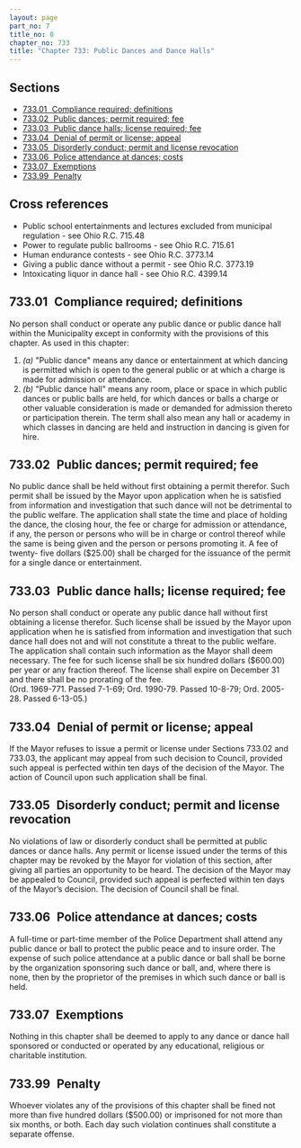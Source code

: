 ```yaml
---
layout: page
part_no: 7
title_no: 0
chapter_no: 733
title: "Chapter 733: Public Dances and Dance Halls"
---
```


## Sections

* [733.01   Compliance required; definitions](#73301-compliance-required-definitions)
* [733.02   Public dances; permit required; fee](#73302-public-dances-permit-required-fee)
* [733.03   Public dance halls; license required; fee](#73303-public-dance-halls-license-required-fee)
* [733.04   Denial of permit or license; appeal](#73304-denial-of-permit-or-license-appeal)
* [733.05   Disorderly conduct; permit and license revocation](#73305-disorderly-conduct-permit-and-license-revocation)
* [733.06   Police attendance at dances; costs](#73306-police-attendance-at-dances-costs)
* [733.07   Exemptions](#73307-exemptions)
* [733.99   Penalty](#73399-penalty)

## Cross references

* Public school entertainments and lectures excluded from municipal regulation -
see Ohio R.C. 715.48
* Power to regulate public ballrooms - see Ohio R.C. 715.61
* Human endurance contests - see Ohio R.C. 3773.14
* Giving a public dance without a permit - see Ohio R.C. 3773.19
* Intoxicating liquor in dance hall - see Ohio R.C. 4399.14

## 733.01   Compliance required; definitions

No person shall conduct or operate any public dance or public dance hall
within the Municipality except in conformity with the provisions of this
chapter. As used in this chapter:

1. _(a)_ "Public dance" means any dance or entertainment at which dancing is
permitted which is open to the general public or at which a charge is made for
admission or attendance.
2. _(b)_ "Public dance hall" means any room, place or space in which public
dances or public balls are held, for which dances or balls a charge or other
valuable consideration is made or demanded for admission thereto or
participation therein. The term shall also mean any hall or academy in which
classes in dancing are held and instruction in dancing is given for hire.

## 733.02   Public dances; permit required; fee

No public dance shall be held without first obtaining a permit therefor.
Such permit shall be issued by the Mayor upon application when he is satisfied
from information and investigation that such dance will not be detrimental to
the public welfare. The application shall state the time and place of holding
the dance, the closing hour, the fee or charge for admission or attendance, if
any, the person or persons who will be in charge or control thereof while the
same is being given and the person or persons promoting it. A fee of twenty-
five dollars ($25.00) shall be charged for the issuance of the permit for a
single dance or entertainment.

## 733.03   Public dance halls; license required; fee

No person shall conduct or operate any public dance hall without first
obtaining a license therefor. Such license shall be issued by the Mayor upon
application when he is satisfied from information and investigation that such
dance hall does not and will not constitute a threat to the public welfare. The
application shall contain such information as the Mayor shall deem necessary.
The fee for such license shall be six hundred dollars ($600.00) per year or any
fraction thereof. The license shall expire on December 31 and there shall be no
prorating of the fee.  
(Ord. 1969-771. Passed 7-1-69; Ord. 1990-79. Passed 10-8-79; Ord. 2005-28.
Passed 6-13-05.)

## 733.04   Denial of permit or license; appeal

If the Mayor refuses to issue a permit or license under Sections
733.02 and
733.03, the applicant may appeal from such decision to Council, provided such
appeal is perfected within ten days of the decision of the Mayor. The action of
Council upon such application shall be final.

## 733.05   Disorderly conduct; permit and license revocation

No violations of law or disorderly conduct shall be permitted at public
dances or dance halls. Any permit or license issued under the terms of this
chapter may be revoked by the Mayor for violation of this section, after giving
all parties an opportunity to be heard. The decision of the Mayor may be
appealed to Council, provided such appeal is perfected within ten days of the
Mayor’s decision. The decision of Council shall be final.

## 733.06   Police attendance at dances; costs

A full-time or part-time member of the Police Department shall attend any
public dance or ball to protect the public peace and to insure order. The
expense of such police attendance at a public dance or ball shall be borne by
the organization sponsoring such dance or ball, and, where there is none, then
by the proprietor of the premises in which such dance or ball is held.

## 733.07   Exemptions

Nothing in this chapter shall be deemed to apply to any dance or dance hall
sponsored or conducted or operated by any educational, religious or charitable
institution.

## 733.99   Penalty

Whoever violates any of the provisions of this chapter shall be fined not
more than five hundred dollars ($500.00) or imprisoned for not more than six
months, or both. Each day such violation continues shall constitute a separate
offense.
